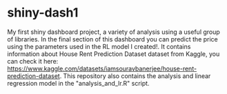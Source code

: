 # shiny-dash1
My first shiny dashboard project, a variety of analysis using a useful group of libraries. In the final section of this dashboard you can predict the price using the parameters used in the RL model I created!. It contains information about House Rent Prediction Dataset dataset from Kaggle, you can check it here:
https://www.kaggle.com/datasets/iamsouravbanerjee/house-rent-prediction-dataset.
This repository also contains the analysis and linear regression model in the "analysis_and_lr.R" script.
